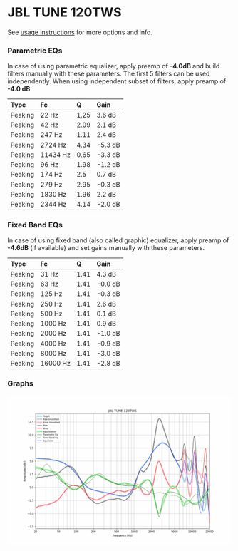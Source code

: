 # JBL TUNE 120TWS
See [usage instructions](https://github.com/jaakkopasanen/AutoEq#usage) for more options and info.

### Parametric EQs
In case of using parametric equalizer, apply preamp of **-4.0dB** and build filters manually
with these parameters. The first 5 filters can be used independently.
When using independent subset of filters, apply preamp of **-4.0 dB**.

| Type    | Fc       |    Q | Gain    |
|:--------|:---------|:-----|:--------|
| Peaking | 22 Hz    | 1.25 | 3.6 dB  |
| Peaking | 42 Hz    | 2.09 | 2.1 dB  |
| Peaking | 247 Hz   | 1.11 | 2.4 dB  |
| Peaking | 2724 Hz  | 4.34 | -5.3 dB |
| Peaking | 11434 Hz | 0.65 | -3.3 dB |
| Peaking | 96 Hz    | 1.98 | -1.2 dB |
| Peaking | 174 Hz   | 2.5  | 0.7 dB  |
| Peaking | 279 Hz   | 2.95 | -0.3 dB |
| Peaking | 1830 Hz  | 1.96 | 2.2 dB  |
| Peaking | 2344 Hz  | 4.14 | -2.0 dB |

### Fixed Band EQs
In case of using fixed band (also called graphic) equalizer, apply preamp of **-4.6dB**
(if available) and set gains manually with these parameters.

| Type    | Fc       |    Q | Gain    |
|:--------|:---------|:-----|:--------|
| Peaking | 31 Hz    | 1.41 | 4.3 dB  |
| Peaking | 63 Hz    | 1.41 | -0.0 dB |
| Peaking | 125 Hz   | 1.41 | -0.3 dB |
| Peaking | 250 Hz   | 1.41 | 2.6 dB  |
| Peaking | 500 Hz   | 1.41 | 0.1 dB  |
| Peaking | 1000 Hz  | 1.41 | 0.9 dB  |
| Peaking | 2000 Hz  | 1.41 | -1.0 dB |
| Peaking | 4000 Hz  | 1.41 | -0.9 dB |
| Peaking | 8000 Hz  | 1.41 | -3.0 dB |
| Peaking | 16000 Hz | 1.41 | -2.8 dB |

### Graphs
![](./JBL%20TUNE%20120TWS.png)